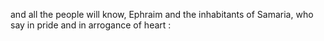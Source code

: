 and all the people will know, Ephraim and the inhabitants of Samaria, who say in pride and in arrogance of heart :

